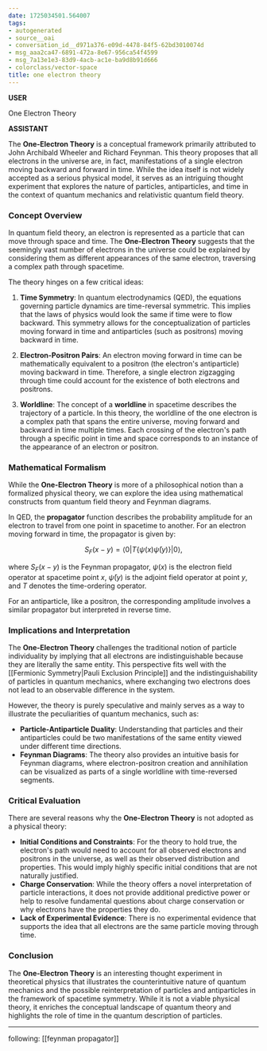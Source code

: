 ```yaml
---
date: 1725034501.564007
tags:
- autogenerated
- source__oai
- conversation_id__d971a376-e09d-4478-84f5-62bd3010074d
- msg_aaa2ca47-6891-472a-8e67-956ca54f4599
- msg_7a13e1e3-83d9-4acb-ac1e-ba9d8b91d666
- colorclass/vector-space
title: one electron theory
---
```


**USER**

One Electron Theory


**ASSISTANT**

The **One-Electron Theory** is a conceptual framework primarily attributed to John Archibald Wheeler and Richard Feynman. This theory proposes that all electrons in the universe are, in fact, manifestations of a single electron moving backward and forward in time. While the idea itself is not widely accepted as a serious physical model, it serves as an intriguing thought experiment that explores the nature of particles, antiparticles, and time in the context of quantum mechanics and relativistic quantum field theory.

### Concept Overview

In quantum field theory, an electron is represented as a particle that can move through space and time. The **One-Electron Theory** suggests that the seemingly vast number of electrons in the universe could be explained by considering them as different appearances of the same electron, traversing a complex path through spacetime.

The theory hinges on a few critical ideas:

1. **Time Symmetry**: In quantum electrodynamics (QED), the equations governing particle dynamics are time-reversal symmetric. This implies that the laws of physics would look the same if time were to flow backward. This symmetry allows for the conceptualization of particles moving forward in time and antiparticles (such as positrons) moving backward in time.

2. **Electron-Positron Pairs**: An electron moving forward in time can be mathematically equivalent to a positron (the electron's antiparticle) moving backward in time. Therefore, a single electron zigzagging through time could account for the existence of both electrons and positrons.

3. **Worldline**: The concept of a **worldline** in spacetime describes the trajectory of a particle. In this theory, the worldline of the one electron is a complex path that spans the entire universe, moving forward and backward in time multiple times. Each crossing of the electron's path through a specific point in time and space corresponds to an instance of the appearance of an electron or positron.

### Mathematical Formalism

While the **One-Electron Theory** is more of a philosophical notion than a formalized physical theory, we can explore the idea using mathematical constructs from quantum field theory and Feynman diagrams.

In QED, the **propagator** function describes the probability amplitude for an electron to travel from one point in spacetime to another. For an electron moving forward in time, the propagator is given by:

$$
S_F(x - y) = \langle 0 | T\{\psi(x) \bar{\psi}(y)\} | 0 \rangle,
$$

where $S_F(x - y)$ is the Feynman propagator, $\psi(x)$ is the electron field operator at spacetime point $x$, $\bar{\psi}(y)$ is the adjoint field operator at point $y$, and $T$ denotes the time-ordering operator.

For an antiparticle, like a positron, the corresponding amplitude involves a similar propagator but interpreted in reverse time.

### Implications and Interpretation

The **One-Electron Theory** challenges the traditional notion of particle individuality by implying that all electrons are indistinguishable because they are literally the same entity. This perspective fits well with the [[Fermionic Symmetry|Pauli Exclusion Principle]] and the indistinguishability of particles in quantum mechanics, where exchanging two electrons does not lead to an observable difference in the system.

However, the theory is purely speculative and mainly serves as a way to illustrate the peculiarities of quantum mechanics, such as:

- **Particle-Antiparticle Duality**: Understanding that particles and their antiparticles could be two manifestations of the same entity viewed under different time directions.
- **Feynman Diagrams**: The theory also provides an intuitive basis for Feynman diagrams, where electron-positron creation and annihilation can be visualized as parts of a single worldline with time-reversed segments.

### Critical Evaluation

There are several reasons why the **One-Electron Theory** is not adopted as a physical theory:

- **Initial Conditions and Constraints**: For the theory to hold true, the electron's path would need to account for all observed electrons and positrons in the universe, as well as their observed distribution and properties. This would imply highly specific initial conditions that are not naturally justified.
- **Charge Conservation**: While the theory offers a novel interpretation of particle interactions, it does not provide additional predictive power or help to resolve fundamental questions about charge conservation or why electrons have the properties they do.
- **Lack of Experimental Evidence**: There is no experimental evidence that supports the idea that all electrons are the same particle moving through time.

### Conclusion

The **One-Electron Theory** is an interesting thought experiment in theoretical physics that illustrates the counterintuitive nature of quantum mechanics and the possible reinterpretation of particles and antiparticles in the framework of spacetime symmetry. While it is not a viable physical theory, it enriches the conceptual landscape of quantum theory and highlights the role of time in the quantum description of particles.


---


following: [[feynman propagator]]